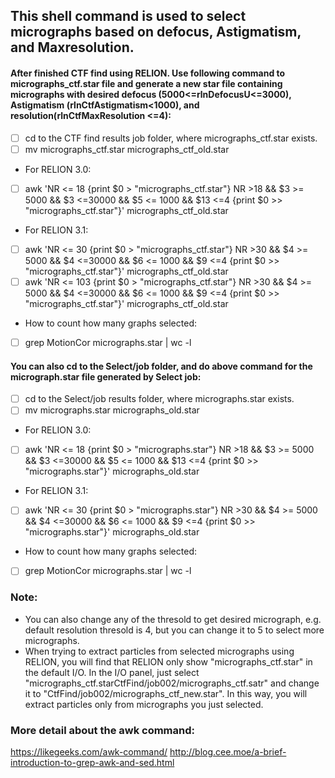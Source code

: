 ## This shell command is used to select micrographs based on defocus, Astigmatism, and Maxresolution. 

#### After finished CTF find using RELION. Use following command to micrographs_ctf.star file and generate a new star file containing micrographs with desired defocus (5000<=rlnDefocusU<=3000), Astigmatism (rlnCtfAstigmatism<1000), and resolution(rlnCtfMaxResolution <=4):


- [ ] cd to the CTF find results job folder, where micrographs_ctf.star exists.
- [ ] mv micrographs_ctf.star micrographs_ctf_old.star
- For RELION 3.0:
- [ ] awk 'NR <= 18 {print $0 > "micrographs_ctf.star"} NR >18 && $3 >= 5000 && $3 <=30000 && $5 <= 1000 && $13 <=4 {print $0 >> "micrographs_ctf.star"}' micrographs_ctf_old.star
- For RELION 3.1: 
- [ ] awk 'NR <= 30 {print $0 > "micrographs_ctf.star"} NR >30 && $4 >= 5000 && $4 <=30000 && $6 <= 1000 && $9 <=4 {print $0 >> "micrographs_ctf.star"}' micrographs_ctf_old.star
- [ ] awk 'NR <= 103 {print $0 > "micrographs_ctf.star"} NR >30 && $4 >= 5000 && $4 <=30000 && $6 <= 1000 && $9 <=4 {print $0 >> "micrographs_ctf.star"}' micrographs_ctf_old.star
- How to count how many graphs selected: 
- [ ] grep MotionCor micrographs.star | wc -l

#### You can also cd to the Select/job folder, and do above command for the micrograph.star file generated by Select job:

- [ ] cd to the Select/job results folder, where micrographs.star exists.
- [ ] mv micrographs.star micrographs_old.star
- For RELION 3.0:
- [ ] awk 'NR <= 18 {print $0 > "micrographs.star"} NR >18 && $3 >= 5000 && $3 <=30000 && $5 <= 1000 && $13 <=4 {print $0 >> "micrographs.star"}' micrographs_old.star
- For RELION 3.1: 
- [ ] awk 'NR <= 30 {print $0 > "micrographs.star"} NR >30 && $4 >= 5000 && $4 <=30000 && $6 <= 1000 && $9 <=4 {print $0 >> "micrographs.star"}' micrographs_old.star
- How to count how many graphs selected: 
- [ ] grep MotionCor micrographs.star | wc -l

### Note: 
- You can also change any of the thresold to get desired micrograph, e.g. default resolution thresold is 4, but you can change it to 5 to select more micrographs.
- When trying to extract particles from selected micrographs using RELION, you will find that RELION only show "micrographs_ctf.star" in the default I/O. In the I/O panel, just select "micrographs_ctf.starCtfFind/job002/micrographs_ctf.satr" and change it to "CtfFind/job002/micrographs_ctf_new.star". In this way, you will extract particles only from micrographs you just selected. 


### More detail about the awk command:
https://likegeeks.com/awk-command/
http://blog.cee.moe/a-brief-introduction-to-grep-awk-and-sed.html
